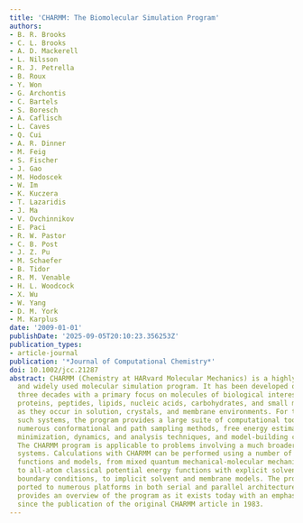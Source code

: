 ```yaml
---
title: 'CHARMM: The Biomolecular Simulation Program'
authors:
- B. R. Brooks
- C. L. Brooks
- A. D. Mackerell
- L. Nilsson
- R. J. Petrella
- B. Roux
- Y. Won
- G. Archontis
- C. Bartels
- S. Boresch
- A. Caflisch
- L. Caves
- Q. Cui
- A. R. Dinner
- M. Feig
- S. Fischer
- J. Gao
- M. Hodoscek
- W. Im
- K. Kuczera
- T. Lazaridis
- J. Ma
- V. Ovchinnikov
- E. Paci
- R. W. Pastor
- C. B. Post
- J. Z. Pu
- M. Schaefer
- B. Tidor
- R. M. Venable
- H. L. Woodcock
- X. Wu
- W. Yang
- D. M. York
- M. Karplus
date: '2009-01-01'
publishDate: '2025-09-05T20:10:23.356253Z'
publication_types:
- article-journal
publication: '*Journal of Computational Chemistry*'
doi: 10.1002/jcc.21287
abstract: CHARMM (Chemistry at HARvard Molecular Mechanics) is a highly versatile
  and widely used molecular simulation program. It has been developed over the last
  three decades with a primary focus on molecules of biological interest, including
  proteins, peptides, lipids, nucleic acids, carbohydrates, and small molecule ligands,
  as they occur in solution, crystals, and membrane environments. For the study of
  such systems, the program provides a large suite of computational tools that include
  numerous conformational and path sampling methods, free energy estimators, molecular
  minimization, dynamics, and analysis techniques, and model-building capabilities.
  The CHARMM program is applicable to problems involving a much broader class of many-particle
  systems. Calculations with CHARMM can be performed using a number of different energy
  functions and models, from mixed quantum mechanical-molecular mechanical force fields,
  to all-atom classical potential energy functions with explicit solvent and various
  boundary conditions, to implicit solvent and membrane models. The program has been
  ported to numerous platforms in both serial and parallel architectures. This article
  provides an overview of the program as it exists today with an emphasis on developments
  since the publication of the original CHARMM article in 1983.
---
```

